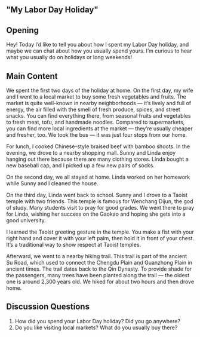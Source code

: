 ##  "My Labor Day Holiday"

## Opening
Hey! Today I’d like to tell you about how I spent my Labor Day holiday, and maybe we can chat about how you usually spend yours. I’m curious to hear what you usually do on holidays or long weekends!

## Main Content

We spent the first two days of the holiday at home. On the first day, my wife and I went to a local market to buy some fresh vegetables and fruits. The market is quite well-known in nearby neighborhoods — it’s lively and full of energy,  the air filled with the smell of fresh produce, spices, and street snacks. You can find everything there, from seasonal fruits and vegetables to fresh meat, tofu, and handmade noodles. Compared to supermarkets, you can find more local ingredients at the market — they’re usually cheaper and fresher, too. We took the bus — it was just four stops from our home.

For lunch, I cooked Chinese-style braised beef with bamboo shoots. In the evening, we drove to a nearby shopping mall. Sunny and Linda enjoy hanging out there because there are many clothing stores. Linda bought a new baseball cap, and I picked up a few new pairs of socks.

On the second day, we all stayed at home. Linda worked on her homework while Sunny and I cleaned the house.

On the third day, Linda went back to school. Sunny and I drove to a Taoist temple with two friends. This temple is famous for Wenchang Dijun, the god of study. Many students visit to pray for good grades. We went there to pray for Linda, wishing her success on the Gaokao and hoping she gets into a good university.

I learned the Taoist greeting gesture in the temple.
You make a fist with your right hand and cover it with your left palm, then hold it in front of your chest. It’s a traditional way to show respect at Taoist temples.

Afterward, we went to a nearby hiking trail. This trail is part of the ancient Su Road, which used to connect the Chengdu Plain and Guanzhong Plain in ancient times. The trail dates back to the Qin Dynasty. To provide shade for the passengers, many trees have been planted along the trail — the oldest one is around 2,300 years old. We hiked for about two hours and then drove home.

## Discussion Questions

1. How did you spend your Labor Day holiday? Did you go anywhere?
2. Do you like visiting local markets? What do you usually buy there?
